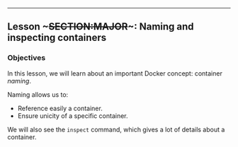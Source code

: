 ---
## Lesson ~~~SECTION:MAJOR~~~: Naming and inspecting containers

### Objectives

In this lesson, we will learn about an important
Docker concept: container *naming*.

Naming allows us to:

* Reference easily a container.
* Ensure unicity of a specific container.

We will also see the `inspect` command, which gives a lot of details about a container.
